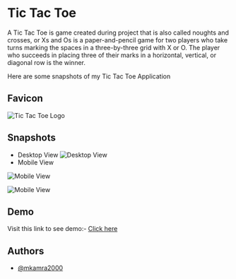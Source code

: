 # Tic Tac Toe
A Tic Tac Toe is game created during project that is also called noughts and crosses, or Xs and Os is a paper-and-pencil game for two players who take turns marking the spaces in a three-by-three grid with X or O. The player who succeeds in placing three of their marks in a horizontal, vertical, or diagonal row is the winner.

Here are some snapshots of my Tic Tac Toe Application

## Favicon

![Tic Tac Toe Logo](https://user-images.githubusercontent.com/73895535/165121224-f765e629-000c-49de-a1ce-5ce7da074b51.jpeg)


## Snapshots

* Desktop View
![Desktop View](https://user-images.githubusercontent.com/73895535/150645455-19283e3b-4a81-4b6e-ac7c-de8d94a19fe9.png)
* Mobile View

![Mobile View](https://user-images.githubusercontent.com/73895535/150645542-f2291e31-2105-4f18-ac8a-acfc22ebf9b8.png)

![Mobile View](https://user-images.githubusercontent.com/73895535/150645764-a0ca0dd4-23c9-4bc9-97aa-ca4259c4e63d.png)

## Demo

Visit this link to see demo:-
[Click here](http://tic-tac-toe-mk.netlify.app/)


## Authors

- [@mkamra2000](https://www.github.com/mkamra2000)

  
